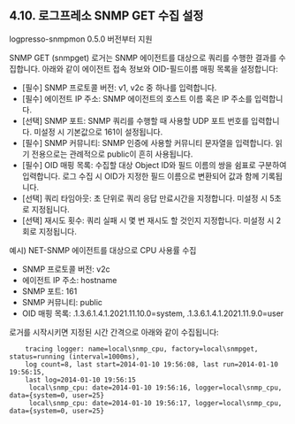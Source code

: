 ## 4.10. 로그프레소 SNMP GET 수집 설정


logpresso-snmpmon 0.5.0 버전부터 지원

SNMP GET (snmpget) 로거는 SNMP 에이전트를 대상으로 쿼리를 수행한 결과를 수집합니다. 아래와 같이 에이전트 접속 정보와 OID-필드이름 매핑 목록을 설정합니다:

* [필수] SNMP 프로토콜 버전: v1, v2c 중 하나를 입력합니다.
* [필수] 에이전트 IP 주소: SNMP 에이전트의 호스트 이름 혹은 IP 주소를 입력합니다.
* [선택] SNMP 포트: SNMP 쿼리를 수행할 때 사용할 UDP 포트 번호를 입력합니다. 미설정 시 기본값으로 161이 설정됩니다.
* [필수] SNMP 커뮤니티: SNMP 인증에 사용할 커뮤니티 문자열을 입력합니다. 읽기 전용으로는  관례적으로 public이 흔히 사용됩니다.
* [필수] OID 매핑 목록: 수집할 대상 Object ID와 필드 이름의 쌍을 쉼표로 구분하여 입력합니다. 로그 수집 시 OID가 지정한 필드 이름으로 변환되어 값과 함께 기록됩니다.
* [선택] 쿼리 타임아웃: 초 단위로 쿼리 응답 만료시간을 지정합니다. 미설정 시 5초로 지정됩니다.
* [선택] 재시도 횟수: 쿼리 실패 시 몇 번 재시도 할 것인지 지정합니다. 미설정 시 2회로 지정됩니다.

예시) NET-SNMP 에이전트를 대상으로 CPU 사용률 수집

* SNMP 프로토콜 버전: v2c
* 에이전트 IP 주소: hostname
* SNMP 포트: 161
* SNMP 커뮤니티: public
* OID 매핑 목록: .1.3.6.1.4.1.2021.11.10.0=system, .1.3.6.1.4.1.2021.11.9.0=user

로거를 시작시키면 지정된 시간 간격으로 아래와 같이 수집됩니다:

~~~
    tracing logger: name=local\snmp_cpu, factory=local\snmpget, status=running (interval=1000ms), 
    log count=8, last start=2014-01-10 19:56:08, last run=2014-01-10 19:56:15, 
    last log=2014-01-10 19:56:15
     local\snmp_cpu: date=2014-01-10 19:56:16, logger=local\snmp_cpu, data={system=0, user=25}
     local\snmp_cpu: date=2014-01-10 19:56:17, logger=local\snmp_cpu, data={system=0, user=25}
~~~

